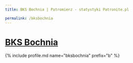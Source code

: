 ```yaml
---
title: BKS Bochnia | Patromierz - statystyki Patronite.pl

permalink: /bksbochnia
---
```


# [BKS Bochnia](https://patronite.pl/bksbochnia)

{% include profile.md name="bksbochnia" prefix="b" %}
